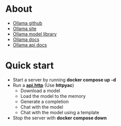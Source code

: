 # About

- [Ollama github](https://github.com/ollama/ollama)
- [Ollama site](https://ollama.com)
- [Ollama model library](https://ollama.com/library)
- [Ollama docs](https://github.com/ollama/ollama/tree/main/docs)
- [Ollama api docs](https://github.com/ollama/ollama/blob/main/docs/api.md)

# Quick start

- Start a server by running **docker compose up -d**
- Run a [**api.http**](api.http) (Use **httpyac**)
  - Download a model
  - Load the model to the memory
  - Generate a completion
  - Chat with the model
  - Chat with the model using a template
- Stop the server with **docker compose down**
